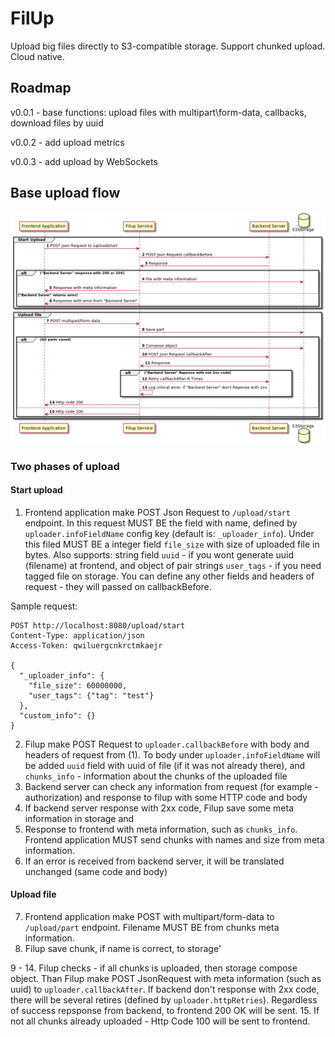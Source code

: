# FilUp

Upload big files directly to S3-compatible storage. Support chunked upload. Cloud native.

## Roadmap
v0.0.1 - base functions: upload files with multipart\form-data, callbacks, download files by uuid

v0.0.2 - add upload metrics

v0.0.3 - add upload by WebSockets

## Base upload flow

![](workflow.png)

### Two phases of upload
#### Start upload
1. Frontend application make POST Json Request to `/upload/start` endpoint. In this request 
MUST BE the field with name, defined by `uploader.infoFieldName` config key (default is: `_uploader_info`). Under this filed MUST BE a integer field 
`file_size` with size of uploaded file in bytes. Also supports: string field `uuid` - if you wont generate uuid (filename) at frontend, and 
object of pair strings `user_tags` - if you need tagged file on storage. You can define any other fields and headers of request - they will passed on callbackBefore.

Sample request: 
```http request
POST http://localhost:8080/upload/start
Content-Type: application/json
Access-Token: qwiluergcnkrctmkaejr

{
  "_uploader_info": {
    "file_size": 60000000,
    "user_tags": {"tag": "test"}
  },
  "custom_info": {}
}
```

2. Filup make POST Request to `uploader.callbackBefore` with body and headers of request from (1). To body under `uploader.infoFieldName` will be added
`uuid` field with uuid of file (if it was not already there), and `chunks_info` - information about the chunks of the uploaded file
3. Backend server can check any information from request (for example - authorization) and response to filup with some HTTP code and body
4. If backend server response with 2xx code, Filup save some meta information in storage and
5. Response to frontend with meta information, such as `chunks_info`. Frontend application MUST send chunks with names and size from meta information.
6. If an error is received from backend server, it will be translated unchanged (same code and body)

#### Upload file
7. Frontend application make POST with multipart/form-data to `/upload/part` endpoint. Filename MUST BE from chunks meta information.
8. Filup save chunk, if name is correct, to storage'

9 - 14. Filup checks - if all chunks is uploaded, then storage compose object. Than Filup make POST JsonRequest with meta information (such as uuid) to `uploader.callbackAfter`. 
If backend don't response with 2xx code, there will be several retires (defined by `uploader.httpRetries`). Regardless of success repsponse from backend, to frontend 200 OK will be sent.
15. If not all chunks already uploaded - Http Code 100 will be sent to frontend.
